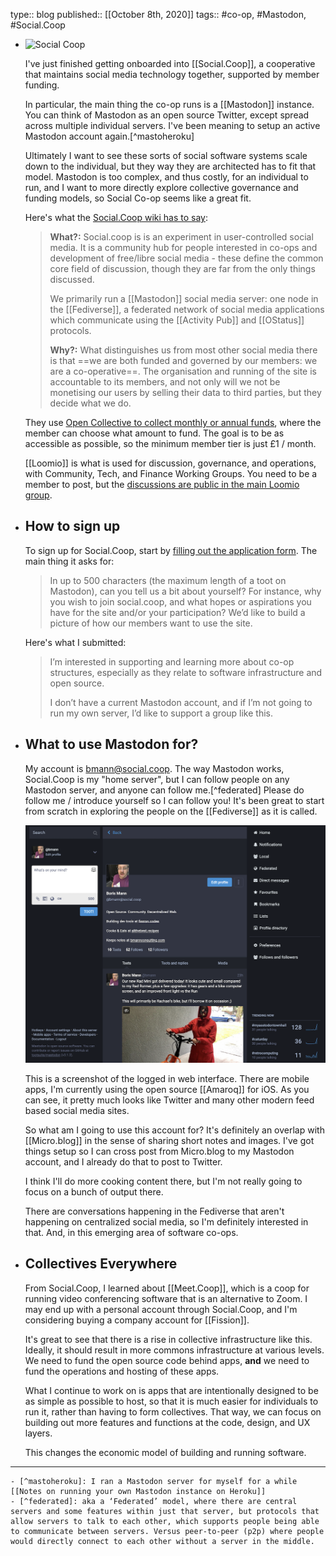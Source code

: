 type:: blog
published:: [[October 8th, 2020]]
tags:: #co-op, #Mastodon, #Social.Coop

- ![Social Coop](..assets/2020/10/socialcoop.png )
  
  I've just finished getting onboarded into [[Social.Coop]], a cooperative that maintains social media technology together, supported by member funding.
  
  In particular, the main thing the co-op runs is a [[Mastodon]] instance. You can think of Mastodon as an open source Twitter, except spread across multiple individual servers. I've been meaning to setup an active Mastodon account again.[^mastoheroku]
  
  Ultimately I want to see these sorts of social software systems scale down to the individual, but they way they are architected has to fit that model. Mastodon is too complex, and thus costly, for an individual to run, and I want to more directly explore collective governance and funding models, so Social Co-op seems like a great fit.
  
  Here's what the [Social.Coop wiki has to say](https://wiki.social.coop/home.html):
  
  > **What?:** Social.coop is is an experiment in user-controlled social media. It is a community hub for people interested in co-ops and development of free/libre social media - these define the common core field of discussion, though they are far from the only things discussed.
  >
  >We primarily run a [[Mastodon]] social media server: one node in the [[Fediverse]], a federated network of social media applications which communicate using the [[Activity Pub]] and [[OStatus]] protocols.
  >
  > **Why?:** What distinguishes us from most other social media there is that ==we are both funded and governed by our members: we are a co-operative==. The organisation and running of the site is accountable to its members, and not only will we not be monetising our users by selling their data to third parties, but they decide what we do.
  
  They use [Open Collective to collect monthly or annual funds](https://opencollective.com/socialcoop), where the member can choose what amount to fund. The goal is to be as accessible as possible, so the minimum member tier is just £1 / month.
  
  [[Loomio]] is what is used for discussion, governance, and operations, with Community, Tech, and Finance Working Groups. You need to be a member to post, but the [discussions are public in the main Loomio group](https://www.loomio.org/socialcoop/).
- ## How to sign up
  
  To sign up for Social.Coop, start by [filling out the application form](https://wiki.social.coop/registration-form.html). The main thing it asks for:
  
  > In up to 500 characters (the maximum length of a toot on Mastodon), can you tell us a bit about yourself? For instance, why you wish to join social.coop, and what hopes or aspirations you have for the site and/or your participation? We’d like to build a picture of how our members want to use the site.
  
  Here's what I submitted:
  
  > I’m interested in supporting and learning more about co-op structures, especially as they relate to software infrastructure and open source.
  > 
  > I don’t have a current Mastodon account, and if I’m not going to run my own server, I’d like to support a group like this.
- ## What to use Mastodon for?
  
  My account is [bmann@social.coop](https://social.coop/@bmann). The way Mastodon works, Social.Coop is my "home server", but I can follow people on any Mastodon server, and anyone can follow me.[^federated] Please do follow me / introduce yourself so I can follow you! It's been great to start from scratch in exploring the people on the [[Fediverse]] as it is called.
  
  ![](../assets/2020/10/mastodon-bmann-screenshot.png)
  
  This is a screenshot of the logged in web interface. There are mobile apps, I'm currently using the open source [[Amaroq]] for iOS. As you can see, it pretty much looks like Twitter and many other modern feed based social media sites.
  
  So what am I going to use this account for? It's definitely an overlap with [[Micro.blog]] in the sense of sharing short notes and images. I've got things setup so I can cross post from Micro.blog to my Mastodon account, and I already do that to post to Twitter.
  
  I think I'll do more cooking content there, but I'm not really going to focus on a bunch of output there.
  
  There are conversations happening in the Fediverse that aren't happening on centralized social media, so I'm definitely interested in that. And, in this emerging area of software co-ops.
- ## Collectives Everywhere
  
  From Social.Coop, I learned about [[Meet.Coop]], which is a coop for running video conferencing software that is an alternative to Zoom. I may end up with a personal account through Social.Coop, and I'm considering buying a company account for [[Fission]].
  
  It's great to see that there is a rise in collective infrastructure like this. Ideally, it should result in more commons infrastructure at various levels. We need to fund the open source code behind apps, **and** we need to fund the operations and hosting of these apps.
  
  What I continue to work on is apps that are intentionally designed to be as simple as possible to host, so that it is much easier for individuals to run it, rather than having to form collectives. That way, we can focus on building out more features and functions at the code, design, and UX layers.
  
  This changes the economic model of building and running software.
- ---
	- [^mastoheroku]: I ran a Mastodon server for myself for a while [[Notes on running your own Mastodon instance on Heroku]]
	- [^federated]: aka a ‘Federated’ model, where there are central servers and some features within just that server, but protocols that allow servers to talk to each other, which supports people being able to communicate between servers. Versus peer-to-peer (p2p) where people would directly connect to each other without a server in the middle.